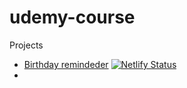 # udemy-course

Projects

- [Birthday remindeder](https://elated-kirch-2be502.netlify.app/) [![Netlify Status](https://api.netlify.com/api/v1/badges/478d524b-2681-4d0f-8b32-cd2d7fba8c13/deploy-status)](https://app.netlify.com/sites/elated-kirch-2be502/deploys)
-
